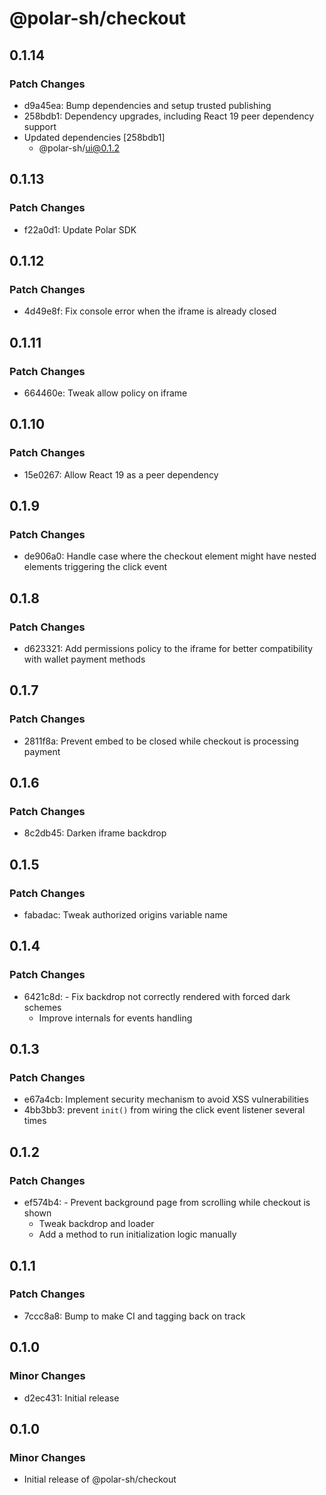 # @polar-sh/checkout

## 0.1.14

### Patch Changes

- d9a45ea: Bump dependencies and setup trusted publishing
- 258bdb1: Dependency upgrades, including React 19 peer dependency support
- Updated dependencies [258bdb1]
  - @polar-sh/ui@0.1.2

## 0.1.13

### Patch Changes

- f22a0d1: Update Polar SDK

## 0.1.12

### Patch Changes

- 4d49e8f: Fix console error when the iframe is already closed

## 0.1.11

### Patch Changes

- 664460e: Tweak allow policy on iframe

## 0.1.10

### Patch Changes

- 15e0267: Allow React 19 as a peer dependency

## 0.1.9

### Patch Changes

- de906a0: Handle case where the checkout element might have nested elements triggering the click event

## 0.1.8

### Patch Changes

- d623321: Add permissions policy to the iframe for better compatibility with wallet payment methods

## 0.1.7

### Patch Changes

- 2811f8a: Prevent embed to be closed while checkout is processing payment

## 0.1.6

### Patch Changes

- 8c2db45: Darken iframe backdrop

## 0.1.5

### Patch Changes

- fabadac: Tweak authorized origins variable name

## 0.1.4

### Patch Changes

- 6421c8d: - Fix backdrop not correctly rendered with forced dark schemes
  - Improve internals for events handling

## 0.1.3

### Patch Changes

- e67a4cb: Implement security mechanism to avoid XSS vulnerabilities
- 4bb3bb3: prevent `init()` from wiring the click event listener several times

## 0.1.2

### Patch Changes

- ef574b4: - Prevent background page from scrolling while checkout is shown
  - Tweak backdrop and loader
  - Add a method to run initialization logic manually

## 0.1.1

### Patch Changes

- 7ccc8a8: Bump to make CI and tagging back on track

## 0.1.0

### Minor Changes

- d2ec431: Initial release

## 0.1.0

### Minor Changes

- Initial release of @polar-sh/checkout
